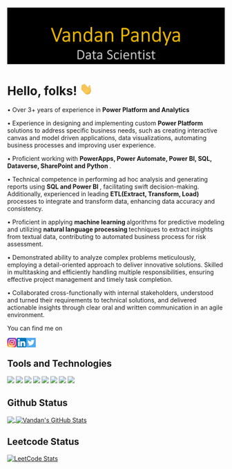 
![Header](https://github.com/vandan2397/Profile/blob/main/Cover_page.png "Header")

# Hello, folks! <img src="https://github.com/vandan2397/Profile/blob/main/wave.gif" width="30px">

•	Over 3+ years of experience in <b>Power Platform and Analytics</b> <br>

•	Experience in designing and implementing custom <b>Power Platform</b> solutions to address specific business needs, such as creating interactive canvas and model driven applications, data visualizations, automating business processes and improving user experience.<br>

•	Proficient working with <b> PowerApps, Power Automate, Power BI, SQL, Dataverse, SharePoint and Python </b>.<br>

•	Technical competence in performing </b> ad hoc analysis </b> and generating reports using <b> SQL and Power BI </b>, facilitating swift decision-making. Additionally, experienced in leading <b> ETL(Extract, Transform, Load) </b> processes to integrate and transform data, enhancing data accuracy and consistency.<br>

•	Proficient in applying <b> machine learning </b> algorithms for predictive modeling and utilizing <b> natural language processing </b> techniques to extract insights from textual data, contributing to automated business process for risk assessment.<br>

•	Demonstrated ability to analyze complex problems meticulously, employing a detail-oriented approach to deliver innovative solutions. Skilled in multitasking and efficiently handling multiple responsibilities, ensuring effective project management and timely task completion.<br>

•	Collaborated cross-functionally with internal stakeholders, understood and turned their requirements to technical solutions, and delivered actionable insights through clear oral and written communication in an agile environment.<br>


You can find me on  

<a href="https://www.instagram.com/vandan_2397/">
<img align="left" alt="Vandan's Instagram" width="22px" src="https://github.com/vandan2397/Profile/blob/main/insta.jpg" />
</a>

<a href="https://www.linkedin.com/in/vandan-pandya">
<img align="left" alt="Vandan's Linkedin" width="22px" src="https://github.com/vandan2397/Profile/blob/main/linkedin.png" />
</a>


<a href="https://twitter.com/Vandan2397">
<img align="left" alt="Vandan's Linkedin" width="22px" src="https://github.com/vandan2397/Profile/blob/main/twitter.png" />
</a>
<br>

## Tools and Technologies
![](https://img.shields.io/badge/Code-Python-informational?style=flat&logo=python&logoColor=white&color=yellow)
![](https://img.shields.io/badge/Code-HTML-informational?style=flat&logo=HTML5&logoColor=white&color=yellow)
![](https://img.shields.io/badge/Code-CSS-informational?style=flat&logo=CSS3&logoColor=white&color=yellow)
![](https://img.shields.io/badge/Database-MySQL-informational?style=flat&logo=mysql&logoColor=white&color=yellow)
![](https://img.shields.io/badge/Database-MSSQL-informational?style=flat&logo=microsoft-sql-server&logoColor=white&color=yellow)
![](https://img.shields.io/badge/Editor-Jupyter-informational?style=flat&logo=jupyter&logoColor=white&color=yellow)
![](https://img.shields.io/badge/Tools-Tableau-informational?style=flat&logo=tableau&logoColor=white&color=yellow)
![](https://img.shields.io/badge/Tools-PowerBI-informational?style=flat&logo=powerbi&logoColor=white&color=yellow)
<br>

## Github Status

<a href="https://github.com/vandan2397/Profile/">
  <img align="center" src="https://github-readme-stats.vercel.app/api/top-langs/?username=vandan2397&hide=java,html,tex&title_color=ffffff&text_color=c9cacc&icon_color=2bbc8a&bg_color=1d1f21&langs_count=3" />
</a>
<a href="https://github.com/vandan2397/Profile/">
  <img align="center" src="https://github-readme-stats.vercel.app/api?username=vandan2397&show_icons=true&line_height=27&count_private=true&title_color=ffffff&text_color=c9cacc&icon_color=2bbc8a&bg_color=1d1f21" alt="Vandan's GitHub Stats" />
</a>
<br>
   
## Leetcode Status
[![LeetCode Stats](https://leetcard.jacoblin.cool/vandan2397?theme=light&font=Dekko)](https://leetcard.jacoblin.cool/vandan23973?theme=light&font=Dekko)
